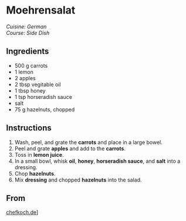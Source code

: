 # Moehrensalat

_Cuisine:  German_<br />
_Course:  Side Dish_

## Ingredients

- 500 g carrots
- 1 lemon
- 2 apples
- 2 tbsp vegitable oil
- 1 tbsp honey
- 1 tsp horseradish sauce
- salt
- 75 g hazelnuts, chopped

## Instructions

1. Wash, peel, and grate the **carrots** and place in a large bowel.
1. Peel and grate **apples** and add to the **carrots**.
1. Toss in **lemon juice**.
1. In a small bowl, whisk **oil**, **honey**, **horseradish sauce**, and **salt** into a dressing.
1. Chop **hazelnuts**.
1. Mix **dressing** and chopped **hazelnuts** into the salad.

## From

[chefkoch.de](http://www.chefkoch.de)]